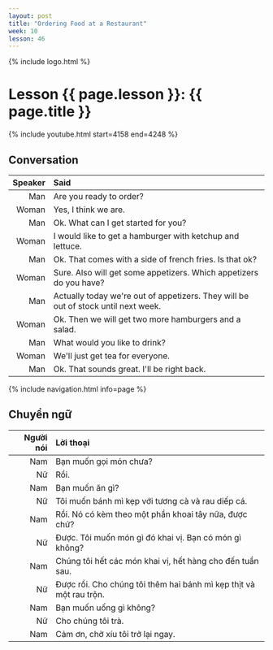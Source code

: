 ```yaml
---
layout: post
title: "Ordering Food at a Restaurant"
week: 10
lesson: 46
---
```


{% include logo.html %}

# Lesson {{ page.lesson }}: {{ page.title }}

{% include youtube.html start=4158 end=4248 %}

## Conversation

Speaker | Said
---: | :---
Man | Are you ready to order?
Woman | Yes, I think we are.
Man | Ok. What can I get started for you?
Woman | I would like to get a hamburger with ketchup and lettuce.
Man | Ok. That comes with a side of french fries. Is that ok?
Woman | Sure. Also will get some appetizers. Which appetizers do you have?
Man | Actually today we're out of appetizers. They will be out of stock until next week.
Woman | Ok. Then we will get two more hamburgers and a salad.
Man | What would you like to drink?
Woman | We'll just get tea for everyone.
Man | Ok. That sounds great. I'll be right back.

{% include navigation.html info=page %}

## Chuyển ngữ

Người nói | Lời thoại
---: | :---
Nam | Bạn muốn gọi món chưa?
Nữ | Rồi.
Nam | Bạn muốn ăn gì?
Nữ | Tôi muốn bánh mì kẹp với tương cà và rau diếp cá.
Nam | Rồi. Nó có kèm theo một phần khoai tây nữa, được chứ?
Nữ | Được. Tôi muốn món gì đó khai vị. Bạn có món gì không?
Nam | Chúng tôi hết các món khai vị, hết hàng cho đến tuần sau.
Nữ | Được rồi. Cho chúng tôi thêm hai bánh mì kẹp thịt và một rau trộn.
Nam | Bạn muốn uống gì không?
Nữ | Cho chúng tôi trà.
Nam | Cảm ơn, chờ xíu tôi trở lại ngay.
